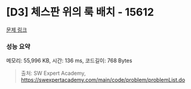 # [D3] 체스판 위의 룩 배치 - 15612 

[문제 링크](https://swexpertacademy.com/main/code/problem/problemDetail.do?contestProbId=AYOBfxwaAXsDFATW) 

### 성능 요약

메모리: 55,996 KB, 시간: 136 ms, 코드길이: 768 Bytes



> 출처: SW Expert Academy, https://swexpertacademy.com/main/code/problem/problemList.do